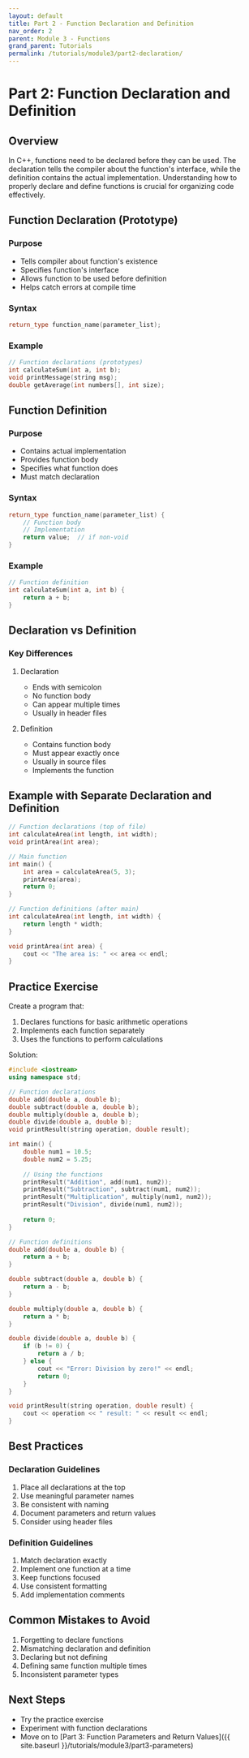 ```yaml
---
layout: default
title: Part 2 - Function Declaration and Definition
nav_order: 2
parent: Module 3 - Functions
grand_parent: Tutorials
permalink: /tutorials/module3/part2-declaration/
---
```


# Part 2: Function Declaration and Definition

## Overview
In C++, functions need to be declared before they can be used. The declaration tells the compiler about the function's interface, while the definition contains the actual implementation. Understanding how to properly declare and define functions is crucial for organizing code effectively.

## Function Declaration (Prototype)

### Purpose
- Tells compiler about function's existence
- Specifies function's interface
- Allows function to be used before definition
- Helps catch errors at compile time

### Syntax
```cpp
return_type function_name(parameter_list);
```

### Example
```cpp
// Function declarations (prototypes)
int calculateSum(int a, int b);
void printMessage(string msg);
double getAverage(int numbers[], int size);
```

## Function Definition

### Purpose
- Contains actual implementation
- Provides function body
- Specifies what function does
- Must match declaration

### Syntax
```cpp
return_type function_name(parameter_list) {
    // Function body
    // Implementation
    return value;  // if non-void
}
```

### Example
```cpp
// Function definition
int calculateSum(int a, int b) {
    return a + b;
}
```

## Declaration vs Definition

### Key Differences
1. Declaration
   - Ends with semicolon
   - No function body
   - Can appear multiple times
   - Usually in header files

2. Definition
   - Contains function body
   - Must appear exactly once
   - Usually in source files
   - Implements the function

## Example with Separate Declaration and Definition

```cpp
// Function declarations (top of file)
int calculateArea(int length, int width);
void printArea(int area);

// Main function
int main() {
    int area = calculateArea(5, 3);
    printArea(area);
    return 0;
}

// Function definitions (after main)
int calculateArea(int length, int width) {
    return length * width;
}

void printArea(int area) {
    cout << "The area is: " << area << endl;
}
```

## Practice Exercise

Create a program that:
1. Declares functions for basic arithmetic operations
2. Implements each function separately
3. Uses the functions to perform calculations

Solution:
```cpp
#include <iostream>
using namespace std;

// Function declarations
double add(double a, double b);
double subtract(double a, double b);
double multiply(double a, double b);
double divide(double a, double b);
void printResult(string operation, double result);

int main() {
    double num1 = 10.5;
    double num2 = 5.25;
    
    // Using the functions
    printResult("Addition", add(num1, num2));
    printResult("Subtraction", subtract(num1, num2));
    printResult("Multiplication", multiply(num1, num2));
    printResult("Division", divide(num1, num2));
    
    return 0;
}

// Function definitions
double add(double a, double b) {
    return a + b;
}

double subtract(double a, double b) {
    return a - b;
}

double multiply(double a, double b) {
    return a * b;
}

double divide(double a, double b) {
    if (b != 0) {
        return a / b;
    } else {
        cout << "Error: Division by zero!" << endl;
        return 0;
    }
}

void printResult(string operation, double result) {
    cout << operation << " result: " << result << endl;
}
```

## Best Practices

### Declaration Guidelines
1. Place all declarations at the top
2. Use meaningful parameter names
3. Be consistent with naming
4. Document parameters and return values
5. Consider using header files

### Definition Guidelines
1. Match declaration exactly
2. Implement one function at a time
3. Keep functions focused
4. Use consistent formatting
5. Add implementation comments

## Common Mistakes to Avoid
1. Forgetting to declare functions
2. Mismatching declaration and definition
3. Declaring but not defining
4. Defining same function multiple times
5. Inconsistent parameter types

## Next Steps
- Try the practice exercise
- Experiment with function declarations
- Move on to [Part 3: Function Parameters and Return Values]({{ site.baseurl }}/tutorials/module3/part3-parameters)
